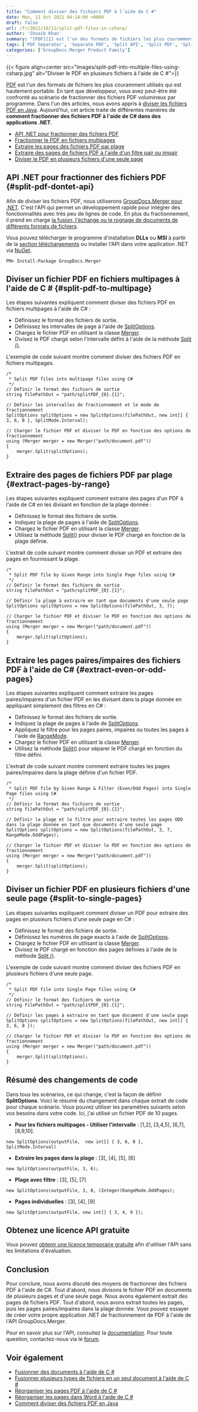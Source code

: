 ```yaml
---
title: "Comment diviser des fichiers PDF à l'aide de C #"
date: Mon, 11 Oct 2021 04:14:00 +0000
draft: false
url: /fr/2021/10/11/split-pdf-files-in-csharp/
author: 'Shoaib Khan'
summary: "[PDF][1] est l'un des formats de fichiers les plus couramment utilisés qui est hautement portable. En tant que développeur, vous avez peut-être été confronté au scénario de fractionner des fichiers PDF volumineux par programmation. Aujourd'hui, cet article traite de différentes manières de **comment fractionner des fichiers PDF à l'aide de C# dans des applications .NET**."
tags: ['PDF Separator', 'Separate PDF', 'Split API', 'Split PDF', 'Split PDF Files', 'Split PDF using C#']
categories: ['GroupDocs.Merger Product Family']
---
```




{{< figure align=center src="images/split-pdf-into-multiple-files-using-csharp.jpg" alt="Diviser le PDF en plusieurs fichiers à l'aide de C #">}}


[PDF][2] est l'un des formats de fichiers les plus couramment utilisés qui est hautement portable. En tant que développeur, vous avez peut-être été confronté au scénario de fractionner des fichiers PDF volumineux par programme. Dans l'un des articles, nous avons appris à [diviser les fichiers PDF en Java][3]. Aujourd'hui, cet article traite de différentes manières de **comment fractionner des fichiers PDF à l'aide de C# dans des applications .NET**.

* [API .NET pour fractionner des fichiers PDF][4]
* [Fractionner le PDF en fichiers multipages][5]
* [Extraire les pages des fichiers PDF par plage][6]
* [Extraire des pages de fichiers PDF à l'aide d'un filtre pair ou impair][7]
* [Diviser le PDF en plusieurs fichiers d'une seule page][8]

## API .NET pour fractionner des fichiers PDF {#split-pdf-dontet-api}

Afin de diviser les fichiers PDF, nous utiliserons [GroupDocs.Merger pour .NET][9]. C'est l'API qui permet un développement rapide pour intégrer des fonctionnalités avec très peu de lignes de code. En plus du fractionnement, il prend en charge [la fusion, l'échange ou le rognage de documents de différents formats de fichiers][10].

Vous pouvez télécharger le programme d'installation **DLLs** ou **MSI** à partir de la [section téléchargements][11] ou installer l'API dans votre application .NET via [NuGet][12].

```
PM> Install-Package GroupDocs.Merger
```

## Diviser un fichier PDF en fichiers multipages à l'aide de C # {#split-pdf-to-multipage}

Les étapes suivantes expliquent comment diviser des fichiers PDF en fichiers multipages à l'aide de C# :

* Définissez le format des fichiers de sortie.
* Définissez les intervalles de page à l'aide de [SplitOptions][13].
* Chargez le fichier PDF en utilisant la classe [Merger][14].
* Divisez le PDF chargé selon l'intervalle défini à l'aide de la méthode [Split ()][15].

L'exemple de code suivant montre comment diviser des fichiers PDF en fichiers multipages.

```
/*
 * Split PDF files into multipage files using C#
 */
// Définir le format des fichiers de sortie
string filePathOut = "path/splitPDF_{0}.{1}";

// Définir les intervalles de fractionnement et le mode de fractionnement
SplitOptions splitOptions = new SplitOptions(filePathOut, new int[] { 3, 6, 8 }, SplitMode.Interval);

// Charger le fichier PDF et diviser le PDF en fonction des options de fractionnement
using (Merger merger = new Merger("path/document.pdf"))
{
    merger.Split(splitOptions);
} 
```

## Extraire des pages de fichiers PDF par plage {#extract-pages-by-range}

Les étapes suivantes expliquent comment extraire des pages d'un PDF à l'aide de C# en les divisant en fonction de la plage donnée :

* Définissez le format des fichiers de sortie.
* Indiquez la plage de pages à l'aide de [SplitOptions][16].
* Chargez le fichier PDF en utilisant la classe [Merger][17].
* Utilisez la méthode [Split()][18] pour diviser le PDF chargé en fonction de la plage définie.

L'extrait de code suivant montre comment diviser un PDF et extraire des pages en fournissant la plage.

```
/*
 * Split PDF file by Given Range into Single Page files using C#
 */
// Définir le format des fichiers de sortie
string filePathOut = "path/splitPDF_{0}.{1}";

// Définir la plage à extraire en tant que documents d'une seule page
SplitOptions splitOptions = new SplitOptions(filePathOut, 3, 7);

// Charger le fichier PDF et diviser le PDF en fonction des options de fractionnement
using (Merger merger = new Merger("path/document.pdf"))
{
    merger.Split(splitOptions);
}
```

## Extraire les pages paires/impaires des fichiers PDF à l'aide de C# {#extract-even-or-odd-pages}

Les étapes suivantes expliquent comment extraire les pages paires/impaires d'un fichier PDF en les divisant dans la plage donnée en appliquant simplement des filtres en C# :

* Définissez le format des fichiers de sortie.
* Indiquez la plage de pages à l'aide de [SplitOptions][19].
* Appliquez le filtre pour les pages paires, impaires ou toutes les pages à l'aide de [RangeMode][20].
* Chargez le fichier PDF en utilisant la classe [Merger][21].
* Utilisez la méthode [Split()][22] pour séparer le PDF chargé en fonction du filtre défini.

L'extrait de code suivant montre comment extraire toutes les pages paires/impaires dans la plage définie d'un fichier PDF.

```
/*
 * Split PDF file by Given Range & Filter (Even/Odd Pages) into Single Page files using C#
 */
// Définir le format des fichiers de sortie
string filePathOut = "path/splitPDF_{0}.{1}";

// Définir la plage et le filtre pour extraire toutes les pages ODD dans la plage donnée en tant que documents d'une seule page
SplitOptions splitOptions = new SplitOptions(filePathOut, 3, 7, RangeMode.OddPages);

// Charger le fichier PDF et diviser le PDF en fonction des options de fractionnement
using (Merger merger = new Merger("path/document.pdf"))
{
    merger.Split(splitOptions);
}
```

## Diviser un fichier PDF en plusieurs fichiers d'une seule page {#split-to-single-pages}

Les étapes suivantes expliquent comment diviser un PDF pour extraire des pages en plusieurs fichiers d'une seule page en C# :

* Définissez le format des fichiers de sortie.
* Définissez les numéros de page exacts à l'aide de [SplitOptions][23].
* Chargez le fichier PDF en utilisant la classe [Merger][24].
* Divisez le PDF chargé en fonction des pages définies à l'aide de la méthode [Split ()][25].

L'exemple de code suivant montre comment diviser des fichiers PDF en plusieurs fichiers d'une seule page.

```
/*
 * Split PDF file into Single Page files using C#
 */
// Définir le format des fichiers de sortie
string filePathOut = "path/splitPDF_{0}.{1}";

// Définir les pages à extraire en tant que document d'une seule page
SplitOptions splitOptions = new SplitOptions(filePathOut, new int[] { 3, 6, 8 });

// Charger le fichier PDF et diviser le PDF en fonction des options de fractionnement
using (Merger merger = new Merger("path/document.pdf"))
{
    merger.Split(splitOptions);
}
```

## Résumé des changements de code

Dans tous les scénarios, ce qui change, c'est la façon de définir **SplitOptions**. Voici le résumé du changement dans chaque extrait de code pour chaque scénario. Vous pouvez utiliser les paramètres suivants selon vos besoins dans votre code. Ici, j'ai utilisé un fichier PDF de 10 pages.

* **Pour les fichiers multipages - Utiliser l'intervalle** : \[1,2\], \[3,4,5\], \[6,7\], \[8,9,10\].

```
new SplitOptions(outputFile,  new int[] { 3, 6, 8 }, SplitMode.Interval)
```

* **Extraire les pages dans la plage** : \[3\], \[4\], \[5\], \[6\]

```
new SplitOptions(outputFile, 3, 6);
```

* **Plage avec filtre** : \[3\], \[5\], \[7\]

```
new SplitOptions(outputFile, 3, 8, (Integer)RangeMode.OddPages);
```

* **Pages individuelles** : \[3\], \[4\], \[9\]

```
new SplitOptions(outputFile, new int[] { 3, 4, 9 });
```

## Obtenez une licence API gratuite

Vous pouvez [obtenir une licence temporaire gratuite][26] afin d'utiliser l'API sans les limitations d'évaluation.

## Conclusion

Pour conclure, nous avons discuté des moyens de fractionner des fichiers PDF à l'aide de C#. Tout d'abord, nous divisons le fichier PDF en documents de plusieurs pages et d'une seule page. Nous avons également extrait des pages de fichiers PDF. Tout d'abord, nous avons extrait toutes les pages, puis les pages paires/impaires dans la plage donnée. Vous pouvez essayer de créer votre propre application .NET de fractionnement de PDF à l'aide de l'API GroupDocs.Merger.

Pour en savoir plus sur l'API, consultez la [documentation][27]. Pour toute question, contactez-nous via le [forum][28].

## Voir également

* [Fusionner des documents à l'aide de C #][29]
* [Fusionner plusieurs types de fichiers en un seul document à l'aide de C #][30]
* [Réorganiser les pages PDF à l'aide de C #][31]
* [Réorganiser les pages dans Word à l'aide de C #][32]
* [Comment diviser des fichiers PDF en Java][33]







[1]: https://docs.fileformat.com/pdf/
[2]: https://docs.fileformat.com/pdf/
[3]: https://blog.groupdocs.com/2021/10/19/split-pdf-files-in-java/
[4]: #split-pdf-dontet-api
[5]: #split-pdf-to-multipage
[6]: #extract-pages-by-range
[7]: #extract-even-or-odd-pages
[8]: https://blog.groupdocs.com/wp-admin/post.php?post=23730&action=edit#split-to-single-pages
[9]: https://products.groupdocs.com/merger/net/
[10]: https://docs.groupdocs.com/merger/net/supported-document-formats/
[11]: https://downloads.groupdocs.com/merger
[12]: https://www.nuget.org/packages/groupdocs.merger
[13]: https://apireference.groupdocs.com/merger/net/groupdocs.merger.domain.options/splitoptions
[14]: https://apireference.groupdocs.com/merger/net/groupdocs.merger/merger
[15]: https://apireference.groupdocs.com/merger/net/groupdocs.merger/merger/methods/split/index
[16]: https://apireference.groupdocs.com/merger/net/groupdocs.merger.domain.options/splitoptions
[17]: https://apireference.groupdocs.com/merger/net/groupdocs.merger/merger
[18]: https://apireference.groupdocs.com/merger/net/groupdocs.merger/merger/methods/split/index
[19]: https://apireference.groupdocs.com/merger/net/groupdocs.merger.domain.options/splitoptions
[20]: https://apireference.groupdocs.com/merger/net/groupdocs.merger.domain.options/rangemode
[21]: https://apireference.groupdocs.com/merger/net/groupdocs.merger/merger
[22]: https://apireference.groupdocs.com/merger/net/groupdocs.merger/merger/methods/split/index
[23]: https://apireference.groupdocs.com/merger/net/groupdocs.merger.domain.options/splitoptions
[24]: https://apireference.groupdocs.com/merger/net/groupdocs.merger/merger
[25]: https://apireference.groupdocs.com/merger/net/groupdocs.merger/merger/methods/split/index
[26]: https://purchase.groupdocs.com/temporary-license
[27]: https://docs.groupdocs.com/merger
[28]: https://forum.groupdocs.com/
[29]: https://blog.groupdocs.com/2020/08/19/merge-pdf-word-excel-ppt-files-in-csharp/
[30]: https://blog.groupdocs.com/2021/05/04/merge-multiple-file-types-using-csharp/
[31]: https://blog.groupdocs.com/2022/02/22/move-pdf-pages-using-csharp/
[32]: https://blog.groupdocs.com/2022/02/05/move-word-pages-using-csharp/
[33]: https://blog.groupdocs.com/2021/10/19/split-pdf-files-in-java/


